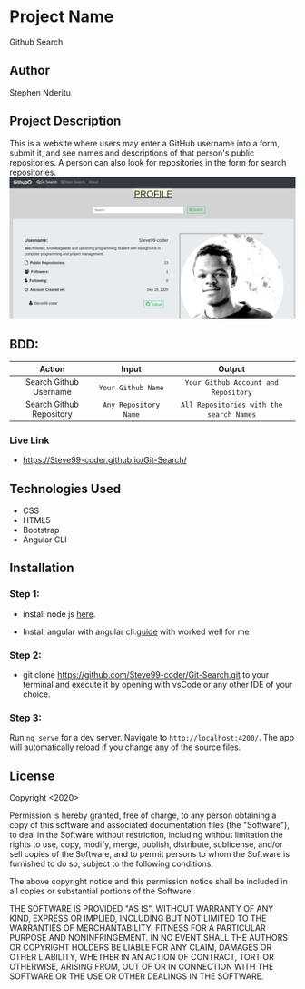 # Project Name
Github Search

## Author
Stephen Nderitu

## Project Description
This is a website where users may enter a GitHub username into a form, submit it, and see names and descriptions of that person's public repositories. A person can also look for repositories in the form for search repositories.
![steve](src/assets/img.jpg)

## BDD:
| Action |  Input    | Output       |
| :-------------:         |    :-------------: |      :-------------:    |
| Search Github Username   | `Your Github Name`| `Your Github Account and Repository` |
| Search Github Repository    | `Any Repository Name`   | `All Repositories with the search Names`|

### Live Link

* https://Steve99-coder.github.io/Git-Search/

## Technologies Used
* CSS
* HTML5
* Bootstrap
* Angular CLI

## Installation

### Step 1:

* install node js [here](https://nodejs.org/en/).

* Install angular with angular cli.[guide](https://codeburst.io/how-to-build-an-angular-app-with-angular-cli-in-a-couple-of-minutes-43089d3ab272) with worked well for me

### Step 2: 

* git clone https://github.com/Steve99-coder/Git-Search.git to your terminal and execute it by opening with vsCode or any other IDE of your choice.


### Step 3:
Run `ng serve` for a dev server. Navigate to `http://localhost:4200/`. The app will automatically reload if you change any of the source files.

## License

Copyright <2020> <Stephen Nderitu>

Permission is hereby granted, free of charge, to any person obtaining a copy of this software and associated documentation files (the "Software"), to deal in the Software without restriction, including without limitation the rights to use, copy, modify, merge, publish, distribute, sublicense, and/or sell copies of the Software, and to permit persons to whom the Software is furnished to do so, subject to the following conditions:

The above copyright notice and this permission notice shall be included in all copies or substantial portions of the Software.

THE SOFTWARE IS PROVIDED "AS IS", WITHOUT WARRANTY OF ANY KIND, EXPRESS OR IMPLIED, INCLUDING BUT NOT LIMITED TO THE WARRANTIES OF MERCHANTABILITY, FITNESS FOR A PARTICULAR PURPOSE AND NONINFRINGEMENT. IN NO EVENT SHALL THE AUTHORS OR COPYRIGHT HOLDERS BE LIABLE FOR ANY CLAIM, DAMAGES OR OTHER LIABILITY, WHETHER IN AN ACTION OF CONTRACT, TORT OR OTHERWISE, ARISING FROM, OUT OF OR IN CONNECTION WITH THE SOFTWARE OR THE USE OR OTHER DEALINGS IN THE SOFTWARE.


